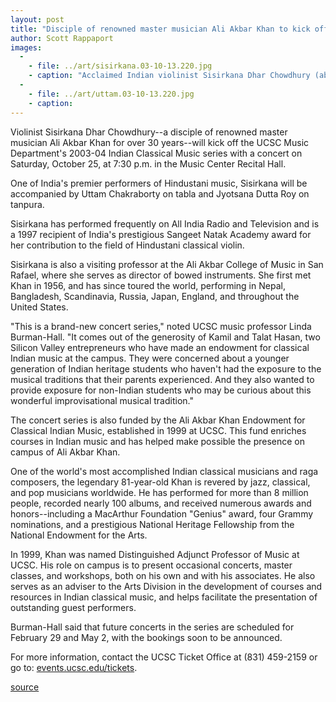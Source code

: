 ```yaml
---
layout: post
title: "Disciple of renowned master musician Ali Akbar Khan to kick off new Indian classical music series"
author: Scott Rappaport
images:
  -
    - file: ../art/sisirkana.03-10-13.220.jpg
    - caption: "Acclaimed Indian violinist Sisirkana Dhar Chowdhury (above) will perform in concert at the Music Recital Hall on October 25, accompanied by Uttam Chakraborty (below) on tabla and Jyotsana Dutta Roy (not pictured) on tanpura. Photos courtesy of UCSC Music Department"
  -
    - file: ../art/uttam.03-10-13.220.jpg
    - caption: 
---
```


Violinist Sisirkana Dhar Chowdhury--a disciple of renowned master musician Ali Akbar Khan for over 30 years--will kick off the UCSC Music Department's 2003-04 Indian Classical Music series with a concert on Saturday, October 25, at 7:30 p.m. in the Music Center Recital Hall.   

One of India's premier performers of Hindustani music, Sisirkana will be accompanied by Uttam Chakraborty on tabla and Jyotsana Dutta Roy on tanpura.

Sisirkana has performed frequently on All India Radio and Television and is a 1997 recipient of India's prestigious Sangeet Natak Academy award for her contribution to the field of Hindustani classical violin.  

Sisirkana is also a visiting professor at the Ali Akbar College of Music in San Rafael, where she serves as director of bowed instruments. She first met Khan in 1956, and has since toured the world, performing in Nepal, Bangladesh, Scandinavia, Russia, Japan, England, and throughout the United States.   

"This is a brand-new concert series," noted UCSC music professor Linda Burman-Hall. "It comes out of the generosity of Kamil and Talat Hasan, two Silicon Valley entrepreneurs who have made an endowment for classical Indian music at the campus. They were concerned about a younger generation of Indian heritage students who haven't had the exposure to the musical traditions that their parents experienced. And they also wanted to provide exposure for non-Indian students who may be curious about this wonderful improvisational musical tradition."   

The concert series is also funded by the Ali Akbar Khan Endowment for Classical Indian Music, established in 1999 at UCSC. This fund enriches courses in Indian music and has helped make possible the presence on campus of Ali Akbar Khan.   

One of the world's most accomplished Indian classical musicians and raga composers, the legendary 81-year-old Khan is revered by jazz, classical, and pop musicians worldwide. He has performed for more than 8 million people, recorded nearly 100 albums, and received numerous awards and honors--including a MacArthur Foundation "Genius" award, four Grammy nominations, and a prestigious National Heritage Fellowship from the National Endowment for the Arts.   

In 1999, Khan was named Distinguished Adjunct Professor of Music at UCSC. His role on campus is to present occasional concerts, master classes, and workshops, both on his own and with his associates. He also serves as an adviser to the Arts Division in the development of courses and resources in Indian classical music, and helps facilitate the presentation of outstanding guest performers.   

Burman-Hall said that future concerts in the series are scheduled for February 29 and May 2, with the bookings soon to be announced.   

For more information, contact the UCSC Ticket Office at (831) 459-2159 or go to: [events.ucsc.edu/tickets][1].  

[1]: http://events.ucsc.edu/tickets/

[source](http://www1.ucsc.edu/currents/03-04/10-13/music.html "Permalink to music")
